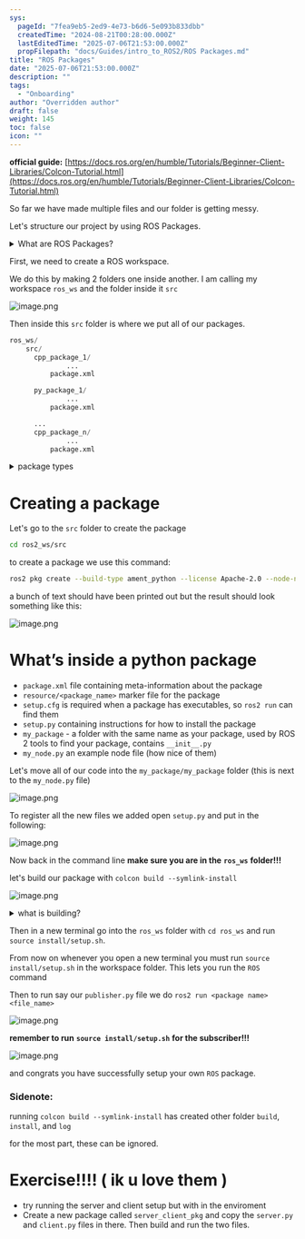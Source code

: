 ```yaml
---
sys:
  pageId: "7fea9eb5-2ed9-4e73-b6d6-5e093b833dbb"
  createdTime: "2024-08-21T00:28:00.000Z"
  lastEditedTime: "2025-07-06T21:53:00.000Z"
  propFilepath: "docs/Guides/intro_to_ROS2/ROS Packages.md"
title: "ROS Packages"
date: "2025-07-06T21:53:00.000Z"
description: ""
tags:
  - "Onboarding"
author: "Overridden author"
draft: false
weight: 145
toc: false
icon: ""
---
```


**official guide:** [https://docs.ros.org/en/humble/Tutorials/Beginner-Client-Libraries/Colcon-Tutorial.html](https://docs.ros.org/en/humble/Tutorials/Beginner-Client-Libraries/Colcon-Tutorial.html)

So far we have made multiple files and our folder is getting messy.

Let's structure our project by using ROS Packages.

<details>
      <summary>What are ROS Packages?</summary>
      ROS Packages are, as the name implies, packages of code that are highly sharable between ROS developers.
  </details>

First, we need to create a ROS workspace.

We do this by making 2 folders one inside another. I am calling my workspace `ros_ws` and the folder inside it `src`

![image.png](https://prod-files-secure.s3.us-west-2.amazonaws.com/d518164a-d88e-44d1-a4ee-3adb3bd8bce0/70706947-fd18-4537-a67b-e12946812d31/image.png?X-Amz-Algorithm=AWS4-HMAC-SHA256&X-Amz-Content-Sha256=UNSIGNED-PAYLOAD&X-Amz-Credential=ASIAZI2LB4665KAIO62Z%2F20250724%2Fus-west-2%2Fs3%2Faws4_request&X-Amz-Date=20250724T230946Z&X-Amz-Expires=3600&X-Amz-Security-Token=IQoJb3JpZ2luX2VjEA4aCXVzLXdlc3QtMiJHMEUCIBamaV35fN1AfZca%2BED19bPQM3M0wtWTzFDN0D1FCSyKAiEAom3TLtw%2B%2Frk0BQTKeQCHg%2F4vu6XWeW8N8e5Vdy%2Faa88q%2FwMINxAAGgw2Mzc0MjMxODM4MDUiDCBqtvxwkeQvCgjzwSrcA3vyLNT1WqQh3CeLMTmXenhVUvnMJFNFyjOEtHrxqShMsQpZJqDy3j%2FqyGlq1onbprsh4cftEPPBnEbib9u8H1vehaCEX2CHx8bOzIJd8c5dhupCt49h3COVglS2RKsrEPuk4B69GQEO3KrJ4AF5gX7K76L2ZH4jH3rLY6Qf5OFfWfZCuZ6qMMZTu3QcW2VVR7y4I5%2BEIBH50p0dwyuwXxo%2FDmukKl1%2FWTS94FSc1CBjUbNCjvAFHdrc%2BB2Zo1lZXAmLlOdr8dMo%2FhF1NuAwgKee4gVhvetEgd58zKXQyqw%2FPiwcEKv9jxrs8%2BwwwbHD1986yL%2BiVPZSCfAtk9CTdfILLPEidgA8qCZ%2FCiKyD%2BXTL2x5rKhZ7cf91EfTF6ennoNFE0iqMb1Q7UyHrSgnBtT4RN4YzRO8XfKLAHW18YDaBxhWjNxzzaa2DJF2Jr7vTQk1AhJoxxttfsHLkCvPhxgspmmVaLx%2Bm0d8K3TwiySBE13OCflDJP%2BbOECb%2FRr1PjCvx4DfT%2F4G1NVkK6%2FkFBGLWE6J7LjTLcAUHF1%2Bw%2FVNq1675Nii4OR890sruE980p2XHEFjhFC1IRE856YZFVCBBCpmjt4wGiL0%2FSlMxjHD%2B90CQ4c6sFewBc7gMKTYisQGOqUBE2zZNZNv%2FbN5cqSZ7F7Sja15g9pdS6nupDVsZNiG0NLRiKM%2FkvdQM97kZPMw4d2ggms%2F0YDdOeLCysUXwNq1uMxAcbdMJ3ecti3jmxsfIWztL9Re4vhE6lQh%2FS0wIMFNXPCPMMV%2F5be%2BsKglz65mAHkDK3WoIVCgdnmb8Ij3uSoXEvJFFhAwoQLMnhRMR%2FhGPByN49Z22JiZxoZbwaoFrywuws2e&X-Amz-Signature=2af8e4f89936d00ac09d2ca0310f1644725a208696454d9e571e2367d672c1ef&X-Amz-SignedHeaders=host&x-amz-checksum-mode=ENABLED&x-id=GetObject)

Then inside this `src` folder is where we put all of our packages.

```python
ros_ws/
    src/
      cpp_package_1/
		      ...
          package.xml

      py_package_1/
		      ...
          package.xml

      ...
      cpp_package_n/
		      ...
          package.xml

```

<details>

<summary>package types</summary>

packages can be either `C++` or python.

the intern file structure is different for each but for this guide we will stick to creating python packages

</details>

# Creating a package

Let's go to the `src` folder to create the package

```bash
cd ros2_ws/src
```

to create a package we use this command:

```bash
ros2 pkg create --build-type ament_python --license Apache-2.0 --node-name my_node my_package
```

a bunch of text should have been printed out but the result should look something like this:

![image.png](https://prod-files-secure.s3.us-west-2.amazonaws.com/d518164a-d88e-44d1-a4ee-3adb3bd8bce0/e6cf1e3f-8512-4a3e-b131-079f800bf3e8/image.png?X-Amz-Algorithm=AWS4-HMAC-SHA256&X-Amz-Content-Sha256=UNSIGNED-PAYLOAD&X-Amz-Credential=ASIAZI2LB4665KAIO62Z%2F20250724%2Fus-west-2%2Fs3%2Faws4_request&X-Amz-Date=20250724T230946Z&X-Amz-Expires=3600&X-Amz-Security-Token=IQoJb3JpZ2luX2VjEA4aCXVzLXdlc3QtMiJHMEUCIBamaV35fN1AfZca%2BED19bPQM3M0wtWTzFDN0D1FCSyKAiEAom3TLtw%2B%2Frk0BQTKeQCHg%2F4vu6XWeW8N8e5Vdy%2Faa88q%2FwMINxAAGgw2Mzc0MjMxODM4MDUiDCBqtvxwkeQvCgjzwSrcA3vyLNT1WqQh3CeLMTmXenhVUvnMJFNFyjOEtHrxqShMsQpZJqDy3j%2FqyGlq1onbprsh4cftEPPBnEbib9u8H1vehaCEX2CHx8bOzIJd8c5dhupCt49h3COVglS2RKsrEPuk4B69GQEO3KrJ4AF5gX7K76L2ZH4jH3rLY6Qf5OFfWfZCuZ6qMMZTu3QcW2VVR7y4I5%2BEIBH50p0dwyuwXxo%2FDmukKl1%2FWTS94FSc1CBjUbNCjvAFHdrc%2BB2Zo1lZXAmLlOdr8dMo%2FhF1NuAwgKee4gVhvetEgd58zKXQyqw%2FPiwcEKv9jxrs8%2BwwwbHD1986yL%2BiVPZSCfAtk9CTdfILLPEidgA8qCZ%2FCiKyD%2BXTL2x5rKhZ7cf91EfTF6ennoNFE0iqMb1Q7UyHrSgnBtT4RN4YzRO8XfKLAHW18YDaBxhWjNxzzaa2DJF2Jr7vTQk1AhJoxxttfsHLkCvPhxgspmmVaLx%2Bm0d8K3TwiySBE13OCflDJP%2BbOECb%2FRr1PjCvx4DfT%2F4G1NVkK6%2FkFBGLWE6J7LjTLcAUHF1%2Bw%2FVNq1675Nii4OR890sruE980p2XHEFjhFC1IRE856YZFVCBBCpmjt4wGiL0%2FSlMxjHD%2B90CQ4c6sFewBc7gMKTYisQGOqUBE2zZNZNv%2FbN5cqSZ7F7Sja15g9pdS6nupDVsZNiG0NLRiKM%2FkvdQM97kZPMw4d2ggms%2F0YDdOeLCysUXwNq1uMxAcbdMJ3ecti3jmxsfIWztL9Re4vhE6lQh%2FS0wIMFNXPCPMMV%2F5be%2BsKglz65mAHkDK3WoIVCgdnmb8Ij3uSoXEvJFFhAwoQLMnhRMR%2FhGPByN49Z22JiZxoZbwaoFrywuws2e&X-Amz-Signature=fa17208950422d3fc487bbb640ffb76c54d592df90d6c065bf79c4e183b1cfc0&X-Amz-SignedHeaders=host&x-amz-checksum-mode=ENABLED&x-id=GetObject)

# What’s inside a python package

- `package.xml` file containing meta-information about the package
- `resource/<package_name>` marker file for the package
- `setup.cfg` is required when a package has executables, so `ros2 run` can find them
- `setup.py` containing instructions for how to install the package
- `my_package` - a folder with the same name as your package, used by ROS 2 tools to find your package, contains `__init__.py`
- `my_node.py` an example node file (how nice of them)

Let's move all of our code into the `my_package/my_package` folder (this is next to the `my_node.py` file)

![image.png](https://prod-files-secure.s3.us-west-2.amazonaws.com/d518164a-d88e-44d1-a4ee-3adb3bd8bce0/9ce58f11-0da9-4d3e-b86d-506a9685d378/image.png?X-Amz-Algorithm=AWS4-HMAC-SHA256&X-Amz-Content-Sha256=UNSIGNED-PAYLOAD&X-Amz-Credential=ASIAZI2LB4665KAIO62Z%2F20250724%2Fus-west-2%2Fs3%2Faws4_request&X-Amz-Date=20250724T230946Z&X-Amz-Expires=3600&X-Amz-Security-Token=IQoJb3JpZ2luX2VjEA4aCXVzLXdlc3QtMiJHMEUCIBamaV35fN1AfZca%2BED19bPQM3M0wtWTzFDN0D1FCSyKAiEAom3TLtw%2B%2Frk0BQTKeQCHg%2F4vu6XWeW8N8e5Vdy%2Faa88q%2FwMINxAAGgw2Mzc0MjMxODM4MDUiDCBqtvxwkeQvCgjzwSrcA3vyLNT1WqQh3CeLMTmXenhVUvnMJFNFyjOEtHrxqShMsQpZJqDy3j%2FqyGlq1onbprsh4cftEPPBnEbib9u8H1vehaCEX2CHx8bOzIJd8c5dhupCt49h3COVglS2RKsrEPuk4B69GQEO3KrJ4AF5gX7K76L2ZH4jH3rLY6Qf5OFfWfZCuZ6qMMZTu3QcW2VVR7y4I5%2BEIBH50p0dwyuwXxo%2FDmukKl1%2FWTS94FSc1CBjUbNCjvAFHdrc%2BB2Zo1lZXAmLlOdr8dMo%2FhF1NuAwgKee4gVhvetEgd58zKXQyqw%2FPiwcEKv9jxrs8%2BwwwbHD1986yL%2BiVPZSCfAtk9CTdfILLPEidgA8qCZ%2FCiKyD%2BXTL2x5rKhZ7cf91EfTF6ennoNFE0iqMb1Q7UyHrSgnBtT4RN4YzRO8XfKLAHW18YDaBxhWjNxzzaa2DJF2Jr7vTQk1AhJoxxttfsHLkCvPhxgspmmVaLx%2Bm0d8K3TwiySBE13OCflDJP%2BbOECb%2FRr1PjCvx4DfT%2F4G1NVkK6%2FkFBGLWE6J7LjTLcAUHF1%2Bw%2FVNq1675Nii4OR890sruE980p2XHEFjhFC1IRE856YZFVCBBCpmjt4wGiL0%2FSlMxjHD%2B90CQ4c6sFewBc7gMKTYisQGOqUBE2zZNZNv%2FbN5cqSZ7F7Sja15g9pdS6nupDVsZNiG0NLRiKM%2FkvdQM97kZPMw4d2ggms%2F0YDdOeLCysUXwNq1uMxAcbdMJ3ecti3jmxsfIWztL9Re4vhE6lQh%2FS0wIMFNXPCPMMV%2F5be%2BsKglz65mAHkDK3WoIVCgdnmb8Ij3uSoXEvJFFhAwoQLMnhRMR%2FhGPByN49Z22JiZxoZbwaoFrywuws2e&X-Amz-Signature=7f277ae1d48b8008e97bd08d8f85b3005c5742ad72754707a26919b7d501477e&X-Amz-SignedHeaders=host&x-amz-checksum-mode=ENABLED&x-id=GetObject)

To register all the new files we added open `setup.py` and put in the following:

![image.png](https://prod-files-secure.s3.us-west-2.amazonaws.com/d518164a-d88e-44d1-a4ee-3adb3bd8bce0/1cd7c262-4cae-4496-9d75-c178537d24a2/image.png?X-Amz-Algorithm=AWS4-HMAC-SHA256&X-Amz-Content-Sha256=UNSIGNED-PAYLOAD&X-Amz-Credential=ASIAZI2LB4665KAIO62Z%2F20250724%2Fus-west-2%2Fs3%2Faws4_request&X-Amz-Date=20250724T230946Z&X-Amz-Expires=3600&X-Amz-Security-Token=IQoJb3JpZ2luX2VjEA4aCXVzLXdlc3QtMiJHMEUCIBamaV35fN1AfZca%2BED19bPQM3M0wtWTzFDN0D1FCSyKAiEAom3TLtw%2B%2Frk0BQTKeQCHg%2F4vu6XWeW8N8e5Vdy%2Faa88q%2FwMINxAAGgw2Mzc0MjMxODM4MDUiDCBqtvxwkeQvCgjzwSrcA3vyLNT1WqQh3CeLMTmXenhVUvnMJFNFyjOEtHrxqShMsQpZJqDy3j%2FqyGlq1onbprsh4cftEPPBnEbib9u8H1vehaCEX2CHx8bOzIJd8c5dhupCt49h3COVglS2RKsrEPuk4B69GQEO3KrJ4AF5gX7K76L2ZH4jH3rLY6Qf5OFfWfZCuZ6qMMZTu3QcW2VVR7y4I5%2BEIBH50p0dwyuwXxo%2FDmukKl1%2FWTS94FSc1CBjUbNCjvAFHdrc%2BB2Zo1lZXAmLlOdr8dMo%2FhF1NuAwgKee4gVhvetEgd58zKXQyqw%2FPiwcEKv9jxrs8%2BwwwbHD1986yL%2BiVPZSCfAtk9CTdfILLPEidgA8qCZ%2FCiKyD%2BXTL2x5rKhZ7cf91EfTF6ennoNFE0iqMb1Q7UyHrSgnBtT4RN4YzRO8XfKLAHW18YDaBxhWjNxzzaa2DJF2Jr7vTQk1AhJoxxttfsHLkCvPhxgspmmVaLx%2Bm0d8K3TwiySBE13OCflDJP%2BbOECb%2FRr1PjCvx4DfT%2F4G1NVkK6%2FkFBGLWE6J7LjTLcAUHF1%2Bw%2FVNq1675Nii4OR890sruE980p2XHEFjhFC1IRE856YZFVCBBCpmjt4wGiL0%2FSlMxjHD%2B90CQ4c6sFewBc7gMKTYisQGOqUBE2zZNZNv%2FbN5cqSZ7F7Sja15g9pdS6nupDVsZNiG0NLRiKM%2FkvdQM97kZPMw4d2ggms%2F0YDdOeLCysUXwNq1uMxAcbdMJ3ecti3jmxsfIWztL9Re4vhE6lQh%2FS0wIMFNXPCPMMV%2F5be%2BsKglz65mAHkDK3WoIVCgdnmb8Ij3uSoXEvJFFhAwoQLMnhRMR%2FhGPByN49Z22JiZxoZbwaoFrywuws2e&X-Amz-Signature=37c3cc9874245e710787b677e497d899e519ec4748f34b4a71a9dd88c06279d2&X-Amz-SignedHeaders=host&x-amz-checksum-mode=ENABLED&x-id=GetObject)

Now back in the command line **make sure you are in the** **`ros_ws`** **folder!!!**

let's build our package with `colcon build --symlink-install`

![image.png](https://prod-files-secure.s3.us-west-2.amazonaws.com/d518164a-d88e-44d1-a4ee-3adb3bd8bce0/2f2a0d27-b173-48fd-b189-5f5c0ce65619/image.png?X-Amz-Algorithm=AWS4-HMAC-SHA256&X-Amz-Content-Sha256=UNSIGNED-PAYLOAD&X-Amz-Credential=ASIAZI2LB4665KAIO62Z%2F20250724%2Fus-west-2%2Fs3%2Faws4_request&X-Amz-Date=20250724T230946Z&X-Amz-Expires=3600&X-Amz-Security-Token=IQoJb3JpZ2luX2VjEA4aCXVzLXdlc3QtMiJHMEUCIBamaV35fN1AfZca%2BED19bPQM3M0wtWTzFDN0D1FCSyKAiEAom3TLtw%2B%2Frk0BQTKeQCHg%2F4vu6XWeW8N8e5Vdy%2Faa88q%2FwMINxAAGgw2Mzc0MjMxODM4MDUiDCBqtvxwkeQvCgjzwSrcA3vyLNT1WqQh3CeLMTmXenhVUvnMJFNFyjOEtHrxqShMsQpZJqDy3j%2FqyGlq1onbprsh4cftEPPBnEbib9u8H1vehaCEX2CHx8bOzIJd8c5dhupCt49h3COVglS2RKsrEPuk4B69GQEO3KrJ4AF5gX7K76L2ZH4jH3rLY6Qf5OFfWfZCuZ6qMMZTu3QcW2VVR7y4I5%2BEIBH50p0dwyuwXxo%2FDmukKl1%2FWTS94FSc1CBjUbNCjvAFHdrc%2BB2Zo1lZXAmLlOdr8dMo%2FhF1NuAwgKee4gVhvetEgd58zKXQyqw%2FPiwcEKv9jxrs8%2BwwwbHD1986yL%2BiVPZSCfAtk9CTdfILLPEidgA8qCZ%2FCiKyD%2BXTL2x5rKhZ7cf91EfTF6ennoNFE0iqMb1Q7UyHrSgnBtT4RN4YzRO8XfKLAHW18YDaBxhWjNxzzaa2DJF2Jr7vTQk1AhJoxxttfsHLkCvPhxgspmmVaLx%2Bm0d8K3TwiySBE13OCflDJP%2BbOECb%2FRr1PjCvx4DfT%2F4G1NVkK6%2FkFBGLWE6J7LjTLcAUHF1%2Bw%2FVNq1675Nii4OR890sruE980p2XHEFjhFC1IRE856YZFVCBBCpmjt4wGiL0%2FSlMxjHD%2B90CQ4c6sFewBc7gMKTYisQGOqUBE2zZNZNv%2FbN5cqSZ7F7Sja15g9pdS6nupDVsZNiG0NLRiKM%2FkvdQM97kZPMw4d2ggms%2F0YDdOeLCysUXwNq1uMxAcbdMJ3ecti3jmxsfIWztL9Re4vhE6lQh%2FS0wIMFNXPCPMMV%2F5be%2BsKglz65mAHkDK3WoIVCgdnmb8Ij3uSoXEvJFFhAwoQLMnhRMR%2FhGPByN49Z22JiZxoZbwaoFrywuws2e&X-Amz-Signature=1afc25f744ddae908a958780d23005f1b3e56f1c68bceb4254bb6d445e7d8d55&X-Amz-SignedHeaders=host&x-amz-checksum-mode=ENABLED&x-id=GetObject)

<details>

<summary>what is building?</summary>

if you are a CS major at Rose-Hulman you will learn the answer to this in CSSE132

but TLDR; is it combines all the code files into one program that can be run easily 

</details>

Then in a new terminal go into the `ros_ws` folder with `cd ros_ws` and run `source install/setup.sh`. 

From now on whenever you open a new terminal you must run `source install/setup.sh` in the workspace folder. This lets you run the `ROS` command

Then to run say our `publisher.py` file we do `ros2 run <package name> <file_name>`

![image.png](https://prod-files-secure.s3.us-west-2.amazonaws.com/d518164a-d88e-44d1-a4ee-3adb3bd8bce0/4f4b1219-3a44-4632-aa0a-ce3471699f59/image.png?X-Amz-Algorithm=AWS4-HMAC-SHA256&X-Amz-Content-Sha256=UNSIGNED-PAYLOAD&X-Amz-Credential=ASIAZI2LB4665KAIO62Z%2F20250724%2Fus-west-2%2Fs3%2Faws4_request&X-Amz-Date=20250724T230946Z&X-Amz-Expires=3600&X-Amz-Security-Token=IQoJb3JpZ2luX2VjEA4aCXVzLXdlc3QtMiJHMEUCIBamaV35fN1AfZca%2BED19bPQM3M0wtWTzFDN0D1FCSyKAiEAom3TLtw%2B%2Frk0BQTKeQCHg%2F4vu6XWeW8N8e5Vdy%2Faa88q%2FwMINxAAGgw2Mzc0MjMxODM4MDUiDCBqtvxwkeQvCgjzwSrcA3vyLNT1WqQh3CeLMTmXenhVUvnMJFNFyjOEtHrxqShMsQpZJqDy3j%2FqyGlq1onbprsh4cftEPPBnEbib9u8H1vehaCEX2CHx8bOzIJd8c5dhupCt49h3COVglS2RKsrEPuk4B69GQEO3KrJ4AF5gX7K76L2ZH4jH3rLY6Qf5OFfWfZCuZ6qMMZTu3QcW2VVR7y4I5%2BEIBH50p0dwyuwXxo%2FDmukKl1%2FWTS94FSc1CBjUbNCjvAFHdrc%2BB2Zo1lZXAmLlOdr8dMo%2FhF1NuAwgKee4gVhvetEgd58zKXQyqw%2FPiwcEKv9jxrs8%2BwwwbHD1986yL%2BiVPZSCfAtk9CTdfILLPEidgA8qCZ%2FCiKyD%2BXTL2x5rKhZ7cf91EfTF6ennoNFE0iqMb1Q7UyHrSgnBtT4RN4YzRO8XfKLAHW18YDaBxhWjNxzzaa2DJF2Jr7vTQk1AhJoxxttfsHLkCvPhxgspmmVaLx%2Bm0d8K3TwiySBE13OCflDJP%2BbOECb%2FRr1PjCvx4DfT%2F4G1NVkK6%2FkFBGLWE6J7LjTLcAUHF1%2Bw%2FVNq1675Nii4OR890sruE980p2XHEFjhFC1IRE856YZFVCBBCpmjt4wGiL0%2FSlMxjHD%2B90CQ4c6sFewBc7gMKTYisQGOqUBE2zZNZNv%2FbN5cqSZ7F7Sja15g9pdS6nupDVsZNiG0NLRiKM%2FkvdQM97kZPMw4d2ggms%2F0YDdOeLCysUXwNq1uMxAcbdMJ3ecti3jmxsfIWztL9Re4vhE6lQh%2FS0wIMFNXPCPMMV%2F5be%2BsKglz65mAHkDK3WoIVCgdnmb8Ij3uSoXEvJFFhAwoQLMnhRMR%2FhGPByN49Z22JiZxoZbwaoFrywuws2e&X-Amz-Signature=2eae12a3b3f240a5408bb694b1f48a0c92f88d0099ab390482ff2de96ac75281&X-Amz-SignedHeaders=host&x-amz-checksum-mode=ENABLED&x-id=GetObject)

**remember to run** **`source install/setup.sh`** **for the subscriber!!!**

![image.png](https://prod-files-secure.s3.us-west-2.amazonaws.com/d518164a-d88e-44d1-a4ee-3adb3bd8bce0/02121119-dad4-49ec-8356-c956108b4243/image.png?X-Amz-Algorithm=AWS4-HMAC-SHA256&X-Amz-Content-Sha256=UNSIGNED-PAYLOAD&X-Amz-Credential=ASIAZI2LB4665KAIO62Z%2F20250724%2Fus-west-2%2Fs3%2Faws4_request&X-Amz-Date=20250724T230946Z&X-Amz-Expires=3600&X-Amz-Security-Token=IQoJb3JpZ2luX2VjEA4aCXVzLXdlc3QtMiJHMEUCIBamaV35fN1AfZca%2BED19bPQM3M0wtWTzFDN0D1FCSyKAiEAom3TLtw%2B%2Frk0BQTKeQCHg%2F4vu6XWeW8N8e5Vdy%2Faa88q%2FwMINxAAGgw2Mzc0MjMxODM4MDUiDCBqtvxwkeQvCgjzwSrcA3vyLNT1WqQh3CeLMTmXenhVUvnMJFNFyjOEtHrxqShMsQpZJqDy3j%2FqyGlq1onbprsh4cftEPPBnEbib9u8H1vehaCEX2CHx8bOzIJd8c5dhupCt49h3COVglS2RKsrEPuk4B69GQEO3KrJ4AF5gX7K76L2ZH4jH3rLY6Qf5OFfWfZCuZ6qMMZTu3QcW2VVR7y4I5%2BEIBH50p0dwyuwXxo%2FDmukKl1%2FWTS94FSc1CBjUbNCjvAFHdrc%2BB2Zo1lZXAmLlOdr8dMo%2FhF1NuAwgKee4gVhvetEgd58zKXQyqw%2FPiwcEKv9jxrs8%2BwwwbHD1986yL%2BiVPZSCfAtk9CTdfILLPEidgA8qCZ%2FCiKyD%2BXTL2x5rKhZ7cf91EfTF6ennoNFE0iqMb1Q7UyHrSgnBtT4RN4YzRO8XfKLAHW18YDaBxhWjNxzzaa2DJF2Jr7vTQk1AhJoxxttfsHLkCvPhxgspmmVaLx%2Bm0d8K3TwiySBE13OCflDJP%2BbOECb%2FRr1PjCvx4DfT%2F4G1NVkK6%2FkFBGLWE6J7LjTLcAUHF1%2Bw%2FVNq1675Nii4OR890sruE980p2XHEFjhFC1IRE856YZFVCBBCpmjt4wGiL0%2FSlMxjHD%2B90CQ4c6sFewBc7gMKTYisQGOqUBE2zZNZNv%2FbN5cqSZ7F7Sja15g9pdS6nupDVsZNiG0NLRiKM%2FkvdQM97kZPMw4d2ggms%2F0YDdOeLCysUXwNq1uMxAcbdMJ3ecti3jmxsfIWztL9Re4vhE6lQh%2FS0wIMFNXPCPMMV%2F5be%2BsKglz65mAHkDK3WoIVCgdnmb8Ij3uSoXEvJFFhAwoQLMnhRMR%2FhGPByN49Z22JiZxoZbwaoFrywuws2e&X-Amz-Signature=4d6579345a191a5cfcb004ffdff5d686083b304662fc7695ae9064cb90f8548f&X-Amz-SignedHeaders=host&x-amz-checksum-mode=ENABLED&x-id=GetObject)

and congrats you have successfully setup your own `ROS` package.

### Sidenote:

running `colcon build --symlink-install` has created other folder `build`, `install`, and `log`

for the most part, these can be ignored.

# Exercise!!!! ( ik u love them )

- try running the server and client setup but with in the enviroment
- Create a new package called `server_client_pkg` and copy the `server.py` and `client.py` files in there. Then build and run the two files.
